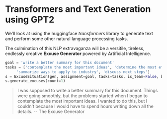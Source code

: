 # Transformers and Text Generation using GPT2
We'll look at using the huggingface *transformers* library to generate text and perform some other natural language processing tasks.

The culmination of this NLP extravaganza will be a versitile, tireless, endlessly creative **Excuse Generator** powered by Artificial Intelligence.

```python
goal = 'write a better summary for this document'
tasks = ['contemplate the most important ideas', 'determine the most efficient way to summarize the ideas',
	 'summarize ways to apply to industry', 'discuss next steps']
s = ExcuseSituation(gen, assignment=goal, tasks=tasks, is_team=False, blame_others=False)
s.generate_excuses(count=1)
```

> I was supposed to write a better summary for this document.
> Things were going smoothly, but the problems started when I began to contemplate the most important ideas.
> I wanted to do this, but I couldn't because I would have to spend hours writing down all the details. 
-- The Excuse Generator
